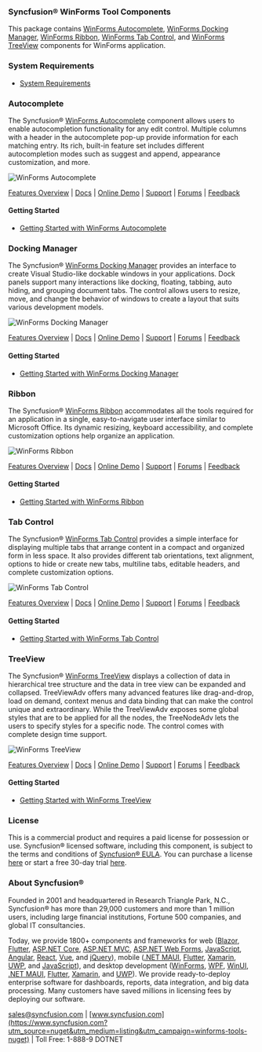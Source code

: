### Syncfusion® WinForms Tool Components
This package contains [WinForms Autocomplete](https://www.syncfusion.com/winforms-ui-controls/autocomplete?utm_source=nuget&utm_medium=listing&utm_campaign=winforms-tools-nuget), [WinForms Docking Manager](https://www.syncfusion.com/winforms-ui-controls/docking-manager?utm_source=nuget&utm_medium=listing&utm_campaign=winforms-tools-nuget), [WinForms Ribbon](https://www.syncfusion.com/winforms-ui-controls/ribbon?utm_source=nuget&utm_medium=listing&utm_campaign=winforms-tools-nuget), [WinForms Tab Control](https://www.syncfusion.com/winforms-ui-controls/tabcontrol?utm_source=nuget&utm_medium=listing&utm_campaign=winforms-tools-nuget), and [WinForms TreeView](https://www.syncfusion.com/winforms-ui-controls/treeview?utm_source=nuget&utm_medium=listing&utm_campaign=winforms-tools-nuget) components for WinForms application.

### System Requirements

* [System Requirements](https://help.syncfusion.com/windowsforms/installation/system-requirements?utm_source=nuget&utm_medium=listing&utm_campaign=winforms-tools-nuget)

### Autocomplete

The Syncfusion® [WinForms Autocomplete](https://www.syncfusion.com/winforms-ui-controls/autocomplete?utm_source=nuget&utm_medium=listing&utm_campaign=winforms-tools-nuget) component allows users to enable autocompletion functionality for any edit control. Multiple columns with a header in the autocomplete pop-up provide information for each matching entry. Its rich, built-in feature set includes different autocompletion modes such as suggest and append, appearance customization, and more.

![WinForms Autocomplete](https://cdn.syncfusion.com/nuget-readme/winforms/winforms-autocomplete.png)

[Features Overview](https://www.syncfusion.com/winforms-ui-controls/autocomplete?utm_source=nuget&utm_medium=listing&utm_campaign=winforms-tools-nuget) | [Docs](https://help.syncfusion.com/windowsforms/autocomplete/getting-started?utm_source=nuget&utm_medium=listing&utm_campaign=winforms-tools-nuget) | [Online Demo](https://github.com/syncfusion/winforms-demos?utm_source=nuget&utm_medium=listing&utm_campaign=winforms-tools-nuget) | [Support](https://support.syncfusion.com/create?utm_source=nuget&utm_medium=listing&utm_campaign=winforms-tools-nuget) | [Forums](https://www.syncfusion.com/forums/windowsforms?utm_source=nuget&utm_medium=listing&utm_campaign=winforms-tools-nuget) | [Feedback](https://www.syncfusion.com/feedback/winforms?utm_source=nuget&utm_medium=listing&utm_campaign=winforms-tools-nuget)

#### Getting Started

* [Getting Started with WinForms Autocomplete](https://help.syncfusion.com/windowsforms/autocomplete/getting-started?utm_source=nuget&utm_medium=listing&utm_campaign=winforms-tools-nuget)

### Docking Manager

The Syncfusion® [WinForms Docking Manager](https://www.syncfusion.com/winforms-ui-controls/docking-manager?utm_source=nuget&utm_medium=listing&utm_campaign=winforms-tools-nuget) provides an interface to create Visual Studio-like dockable windows in your applications. Dock panels support many interactions like docking, floating, tabbing, auto hiding, and grouping document tabs. The control allows users to resize, move, and change the behavior of windows to create a layout that suits various development models.

![WinForms Docking Manager](https://cdn.syncfusion.com/nuget-readme/winforms/winforms-dockingmanager.PNG)

[Features Overview](https://www.syncfusion.com/winforms-ui-controls/docking-manager?utm_source=nuget&utm_medium=listing&utm_campaign=winforms-tools-nuget) | [Docs](https://help.syncfusion.com/windowsforms/docking-manager/getting-started?utm_source=nuget&utm_medium=listing&utm_campaign=winforms-tools-nuget) | [Online Demo](https://github.com/syncfusion/winforms-demos?utm_source=nuget&utm_medium=listing&utm_campaign=winforms-tools-nuget) | [Support](https://support.syncfusion.com/create?utm_source=nuget&utm_medium=listing&utm_campaign=winforms-tools-nuget) | [Forums](https://www.syncfusion.com/forums/windowsforms?utm_source=nuget&utm_medium=listing&utm_campaign=winforms-tools-nuget) | [Feedback](https://www.syncfusion.com/feedback/winforms?utm_source=nuget&utm_medium=listing&utm_campaign=winforms-tools-nuget)

#### Getting Started

* [Getting Started with WinForms Docking Manager](https://help.syncfusion.com/windowsforms/docking-manager/getting-started?utm_source=nuget&utm_medium=listing&utm_campaign=winforms-tools-nuget)

### Ribbon

The Syncfusion® [WinForms Ribbon](https://www.syncfusion.com/winforms-ui-controls/ribbon?utm_source=nuget&utm_medium=listing&utm_campaign=winforms-tools-nuget) accommodates all the tools required for an application in a single, easy-to-navigate user interface similar to Microsoft Office. Its dynamic resizing, keyboard accessibility, and complete customization options help organize an application.

![WinForms Ribbon](https://cdn.syncfusion.com/nuget-readme/winforms/winforms-ribbon.png)

[Features Overview](https://www.syncfusion.com/winforms-ui-controls/ribbon?utm_source=nuget&utm_medium=listing&utm_campaign=winforms-tools-nuget) | [Docs](https://help.syncfusion.com/windowsforms/ribbon/getting-started?utm_source=nuget&utm_medium=listing&utm_campaign=winforms-tools-nuget) | [Online Demo](https://github.com/syncfusion/winforms-demos?utm_source=nuget&utm_medium=listing&utm_campaign=winforms-tools-nuget) | [Support](https://support.syncfusion.com/create?utm_source=nuget&utm_medium=listing&utm_campaign=winforms-tools-nuget) | [Forums](https://www.syncfusion.com/forums/windowsforms?utm_source=nuget&utm_medium=listing&utm_campaign=winforms-tools-nuget) | [Feedback](https://www.syncfusion.com/feedback/winforms?utm_source=nuget&utm_medium=listing&utm_campaign=winforms-tools-nuget)

#### Getting Started

* [Getting Started with WinForms Ribbon](https://help.syncfusion.com/windowsforms/ribbon/getting-started?utm_source=nuget&utm_medium=listing&utm_campaign=winforms-tools-nuget)

### Tab Control

The Syncfusion® [WinForms Tab Control](https://www.syncfusion.com/winforms-ui-controls/tabcontrol?utm_source=nuget&utm_medium=listing&utm_campaign=winforms-tools-nuget) provides a simple interface for displaying multiple tabs that arrange content in a compact and organized form in less space. It also provides different tab orientations, text alignment, options to hide or create new tabs, multiline tabs, editable headers, and complete customization options.

![WinForms Tab Control](https://cdn.syncfusion.com/nuget-readme/winforms/winforms-tabcontrol.png)

[Features Overview](https://www.syncfusion.com/winforms-ui-controls/tabcontrol?utm_source=nuget&utm_medium=listing&utm_campaign=winforms-tools-nuget) | [Docs](https://help.syncfusion.com/windowsforms/tabcontrol/getting-started?utm_source=nuget&utm_medium=listing&utm_campaign=winforms-tools-nuget) | [Online Demo](https://github.com/syncfusion/winforms-demos?utm_source=nuget&utm_medium=listing&utm_campaign=winforms-tools-nuget) | [Support](https://support.syncfusion.com/create?utm_source=nuget&utm_medium=listing&utm_campaign=winforms-tools-nuget) | [Forums](https://www.syncfusion.com/forums/windowsforms?utm_source=nuget&utm_medium=listing&utm_campaign=winforms-tools-nuget) | [Feedback](https://www.syncfusion.com/feedback/winforms?utm_source=nuget&utm_medium=listing&utm_campaign=winforms-tools-nuget)

#### Getting Started

* [Getting Started with WinForms Tab Control](https://help.syncfusion.com/windowsforms/tabcontrol/getting-started?utm_source=nuget&utm_medium=listing&utm_campaign=winforms-tools-nuget)

### TreeView

The Syncfusion® [WinForms TreeView](https://www.syncfusion.com/winforms-ui-controls/treeview?utm_source=nuget&utm_medium=listing&utm_campaign=winforms-tools-nuget) displays a collection of data in hierarchical tree structure and the data in tree view can be expanded and collapsed. TreeViewAdv offers many advanced features like drag-and-drop, load on demand, context menus and data binding that can make the control unique and extraordinary. While the TreeViewAdv exposes some global styles that are to be applied for all the nodes, the TreeNodeAdv lets the users to specify styles for a specific node. The control comes with complete design time support.

![WinForms TreeView](https://cdn.syncfusion.com/nuget-readme/winforms/winforms-treeview.png)

[Features Overview](https://www.syncfusion.com/winforms-ui-controls/treeview?utm_source=nuget&utm_medium=listing&utm_campaign=winforms-tools-nuget) | [Docs](https://help.syncfusion.com/windowsforms/treeview/getting-started?utm_source=nuget&utm_medium=listing&utm_campaign=winforms-tools-nuget) | [Online Demo](https://github.com/syncfusion/winforms-demos?utm_source=nuget&utm_medium=listing&utm_campaign=winforms-tools-nuget) | [Support](https://support.syncfusion.com/create?utm_source=nuget&utm_medium=listing&utm_campaign=winforms-tools-nuget) | [Forums](https://www.syncfusion.com/forums/windowsforms?utm_source=nuget&utm_medium=listing&utm_campaign=winforms-tools-nuget) | [Feedback](https://www.syncfusion.com/feedback/winforms?utm_source=nuget&utm_medium=listing&utm_campaign=winforms-tools-nuget)

#### Getting Started

* [Getting Started with WinForms TreeView](https://help.syncfusion.com/windowsforms/treeview/getting-started?utm_source=nuget&utm_medium=listing&utm_campaign=winforms-tools-nuget)

### License

This is a commercial product and requires a paid license for possession or use. Syncfusion® licensed software, including this component, is subject to the terms and conditions of [Syncfusion® EULA](https://www.syncfusion.com/eula/es/?utm_source=nuget&utm_medium=listing&utm_campaign=winforms-tools-nuget). You can purchase a license [here](https://www.syncfusion.com/sales/products?utm_source=nuget&utm_medium=listing&utm_campaign=winforms-tools-nuget) or start a free 30-day trial [here](https://www.syncfusion.com/account/manage-trials/start-trials?utm_source=nuget&utm_medium=listing&utm_campaign=winforms-tools-nuget).

### About Syncfusion®

Founded in 2001 and headquartered in Research Triangle Park, N.C., Syncfusion® has more than 29,000 customers and more than 1 million users, including large financial institutions, Fortune 500 companies, and global IT consultancies.
 
Today, we provide 1800+ components and frameworks for web ([Blazor](https://www.syncfusion.com/blazor-components?utm_source=nuget&utm_medium=listing&utm_campaign=winforms-tools-nuget), [Flutter](https://www.syncfusion.com/flutter-widgets?utm_source=nuget&utm_medium=listing&utm_campaign=winforms-tools-nuget), [ASP.NET Core](https://www.syncfusion.com/aspnet-tools-ui-controls?utm_source=nuget&utm_medium=listing&utm_campaign=winforms-tools-nuget), [ASP.NET MVC](https://www.syncfusion.com/aspnet-mvc-ui-controls?utm_source=nuget&utm_medium=listing&utm_campaign=winforms-tools-nuget), [ASP.NET Web Forms](https://www.syncfusion.com/jquery/aspnet-webforms-ui-controls?utm_source=nuget&utm_medium=listing&utm_campaign=winforms-tools-nuget), [JavaScript](https://www.syncfusion.com/javascript-ui-controls?utm_source=nuget&utm_medium=listing&utm_campaign=winforms-tools-nuget), [Angular](https://www.syncfusion.com/angular-ui-components?utm_source=nuget&utm_medium=listing&utm_campaign=winforms-tools-nuget), [React](https://www.syncfusion.com/react-ui-components?utm_source=nuget&utm_medium=listing&utm_campaign=winforms-tools-nuget), [Vue](https://www.syncfusion.com/vue-ui-components?utm_source=nuget&utm_medium=listing&utm_campaign=winforms-tools-nuget), and [jQuery](https://www.syncfusion.com/jquery-ui-widgets?utm_source=nuget&utm_medium=listing&utm_campaign=winforms-tools-nuget)), mobile ([.NET MAUI](https://www.syncfusion.com/maui-controls?utm_source=nuget&utm_medium=listing&utm_campaign=winforms-tools-nuget), [Flutter](https://www.syncfusion.com/flutter-widgets?utm_source=nuget&utm_medium=listing&utm_campaign=winforms-tools-nuget), [Xamarin](https://www.syncfusion.com/xamarin-ui-controls?utm_source=nuget&utm_medium=listing&utm_campaign=winforms-tools-nuget), [UWP](https://www.syncfusion.com/uwp-ui-controls?utm_source=nuget&utm_medium=listing&utm_campaign=winforms-tools-nuget), and [JavaScript](https://www.syncfusion.com/javascript-ui-controls?utm_source=nuget&utm_medium=listing&utm_campaign=winforms-tools-nuget)), and desktop development ([WinForms](https://www.syncfusion.com/winforms-ui-controls?utm_source=nuget&utm_medium=listing&utm_campaign=winforms-tools-nuget), [WPF](https://www.syncfusion.com/wpf-controls?utm_source=nuget&utm_medium=listing&utm_campaign=winforms-tools-nuget), [WinUI](https://www.syncfusion.com/winui-controls?utm_source=nuget&utm_medium=listing&utm_campaign=winforms-tools-nuget), [.NET MAUI](https://www.syncfusion.com/maui-controls?utm_source=nuget&utm_medium=listing&utm_campaign=winforms-tools-nuget), [Flutter](https://www.syncfusion.com/flutter-widgets?utm_source=nuget&utm_medium=listing&utm_campaign=winforms-tools-nuget), [Xamarin](https://www.syncfusion.com/xamarin-ui-controls?utm_source=nuget&utm_medium=listing&utm_campaign=winforms-tools-nuget), and [UWP](https://www.syncfusion.com/uwp-ui-controls?utm_source=nuget&utm_medium=listing&utm_campaign=winforms-tools-nuget)). We provide ready-to-deploy enterprise software for dashboards, reports, data integration, and big data processing. Many customers have saved millions in licensing fees by deploying our software.

[sales@syncfusion.com](mailto:sales@syncfusion.com?Subject=Syncfusion%20WinForms%20Tools-%20NuGet) | [www.syncfusion.com](https://www.syncfusion.com?utm_source=nuget&utm_medium=listing&utm_campaign=winforms-tools-nuget) | Toll Free: 1-888-9 DOTNET